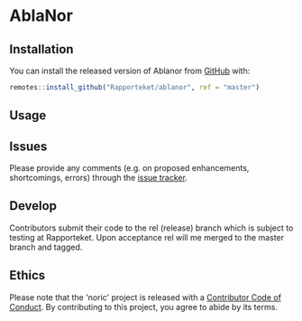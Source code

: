 
# AblaNor

## Installation

You can install the released version of Ablanor from [GitHub](https://github.com/Rapporteket/ablanor) with:

``` r
remotes::install_github("Rapporteket/ablanor", ref = "master")
```

## Usage

## Issues
Please provide any comments (e.g. on proposed enhancements, shortcomings, errors) through the [issue tracker](https://github.com/Rapporteket/ablanor/issues).


## Develop
Contributors submit their code to the rel (release) branch which is
subject to testing at Rapporteket. Upon acceptance rel will me merged to
the master branch and tagged.

## Ethics
Please note that the 'noric' project is released with a
[Contributor Code of Conduct](CODE_OF_CONDUCT.md). By contributing to this
project, you agree to abide by its terms.

